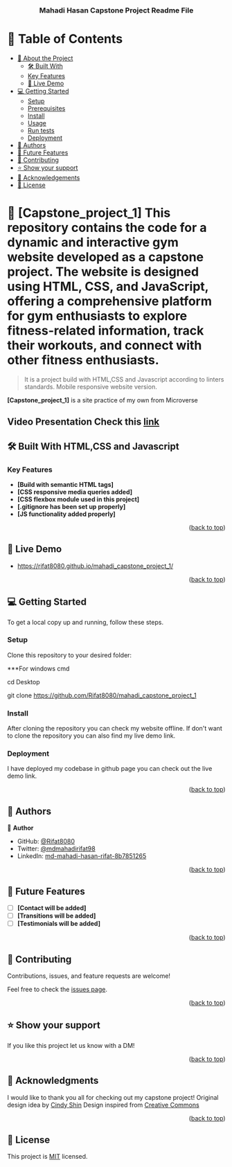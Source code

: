 <a name="readme-top"></a>

<div align="center">
  <h3><b>Mahadi Hasan Capstone Project Readme File</b></h3>
</div>

# 📗 Table of Contents

- [📖 About the Project](#about-project)
  - [🛠 Built With](#built-with)
  - [Key Features](#key-features)
  - [🚀 Live Demo](#live-demo)
- [💻 Getting Started](#getting-started)
  - [Setup](#setup)
  - [Prerequisites](#prerequisites)
  - [Install](#install)
  - [Usage](#usage)
  - [Run tests](#run-tests)
  - [Deployment](#deployment)
- [👥 Authors](#authors)
- [🔭 Future Features](#future-features)
- [🤝 Contributing](#contributing)
- [⭐️ Show your support](#support)
- [🙏 Acknowledgements](#acknowledgements)
- [📝 License](#license)

# 📖 [Capstone_project_1] <a name="about-project">This repository contains the code for a dynamic and interactive gym website developed as a capstone project. The website is designed using HTML, CSS, and JavaScript, offering a comprehensive platform for gym enthusiasts to explore fitness-related information, track their workouts, and connect with other fitness enthusiasts.</a>

> It is a project build with HTML,CSS and Javascript according to linters standards. Mobile responsive website version.

**[Capstone_project_1]** is a site practice of my own from Microverse

## Video Presentation Check this <a href="https://www.loom.com/share/1a4ad6ec101d49e5969dfc822fd59e87">link</a>

## 🛠 Built With HTML,CSS and Javascript <a name="built-with"></a>

### Key Features <a name="key-features"></a>

- **[Build with semantic HTML tags]**
- **[CSS responsive media queries added]**
- **[CSS flexbox module used in this project]**
- **[.gitignore has been set up properly]**
- **[JS functionality added properly]**

<p align="right">(<a href="#readme-top">back to top</a>)</p>

## 🚀 Live Demo <a name="live-demo"></a>

- https://rifat8080.github.io/mahadi_capstone_project_1/

<p align="right">(<a href="#readme-top">back to top</a>)</p>

## 💻 Getting Started <a name="getting-started"></a>

To get a local copy up and running, follow these steps.

### Setup

Clone this repository to your desired folder:

\*\*\*For windows cmd

cd Desktop

git clone https://github.com/Rifat8080/mahadi_capstone_project_1

### Install

After cloning the repository you can check my website offline. If don't want to clone the repository you can also find my live demo link.

### Deployment

I have deployed my codebase in github page you can check out the live demo link.

<p align="right">(<a href="#readme-top">back to top</a>)</p>

## 👥 Authors <a name="authors"></a>

👤 **Author**

- GitHub: [@Rifat8080](https://github.com/Rifat8080)
- Twitter: [@mdmahadirifat98](https://twitter.com/mdmahadirifat98)
- LinkedIn: [md-mahadi-hasan-rifat-8b7851265](https://www.linkedin.com/in/md-mahadi-hasan-rifat-8b7851265/)

<p align="right">(<a href="#readme-top">back to top</a>)</p>

## 🔭 Future Features <a name="future-features"></a>

- [ ] **[Contact will be added]**
- [ ] **[Transitions will be added]**
- [ ] **[Testimonials will be added]**

<p align="right">(<a href="#readme-top">back to top</a>)</p>

## 🤝 Contributing <a name="contributing"></a>

Contributions, issues, and feature requests are welcome!

Feel free to check the [issues page](../../issues/).

<p align="right">(<a href="#readme-top">back to top</a>)</p>

## ⭐️ Show your support <a name="support"></a>

If you like this project let us know with a DM!

<p align="right">(<a href="#readme-top">back to top</a>)</p>

## 🙏 Acknowledgments <a name="acknowledgements"></a>

I would like to thank you all for checking out my capstone project!
Original design idea by <a href="https://www.behance.net/gallery/29845175/CC-Global-Summit-2015"> Cindy Shin</a>
Design inspired from <a href="https://creativecommons.org/licenses/by-nc/4.0/legalcode">Creative Commons</a>

<p align="right">(<a href="#readme-top">back to top</a>)</p>

## 📝 License <a name="license"></a>

This project is [MIT](https://github.com/Rifat8080/Hello-Microverse-Project/blob/main/LICENSE) licensed.
